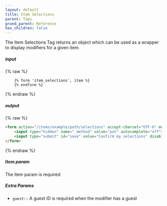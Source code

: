 ```yaml
---
layout: default
title: Item Selections
parent: Tags
grand_parent: Reference
has_children: false
---
```


The Item Selections Tag returns an object which can be used as a wrapper to display modifiers for a given item.


##### input
{% raw %}
```liquid
    {% form 'item_selections', item %}
    {% endform %}
```
{% endraw %}

##### output
{% raw %}
```html
<form action="/items/example/path/selections" accept-charset="UTF-8" method="post">
    <input type="hidden" name="_method" value="put" autocomplete="off">
    <input type="submit" id="save" value="Confirm my selections" disabled="">
</form>
```
{% endraw %}

##### Item param
The item param is required

##### Extra Params
* `guest::` A guest ID is required when the modifier has a guest